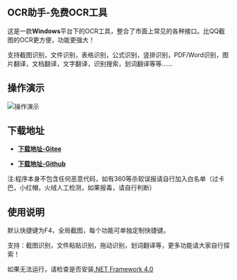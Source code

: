 ## OCR助手-免费OCR工具

这是一款**Windows**平台下的OCR工具，整合了市面上常见的各种接口。比QQ截图的OCR更方便，功能更强大！

支持截图识别，文件识别，表格识别，公式识别，竖排识别，PDF/Word识别，图片翻译，文档翻译，文字翻译，识别搜索，划词翻译等等……

##  操作演示

![操作演示](https://github.com/net10010/OCR/raw/main/demo.gif "操作演示")

## 下载地址

- [ **下载地址-Gitee** ](https://gitee.com/smartoldfish/ocr-assistant/raw/master/Setup.exe)

- [ **下载地址-Github** ](https://github.com/net10010/OCR/raw/main/Setup.exe)

注:程序本身不包含任何恶意代码，如有360等杀软误报请自行加入白名单（过卡巴，小红帽，火绒人工检测，如果报毒，请自行判断）

## 使用说明

默认快捷键为F4，全局截图，每个功能可单独定制快捷键。

支持：截图识别，文件粘贴识别，拖动识别，划词翻译等，更多功能请大家自行探索！


 
如果无法运行，请检查是否安装[.NET Framework 4.0](http://www.microsoft.com/zh-cn/download/details.aspx?id=17718)  
